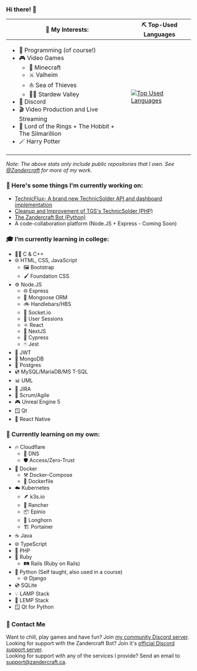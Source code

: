 ### Hi there! 👋

| 🤔 My Interests:                                    | ⛏️ Top-Used Languages |
| ---------------------------------------------------- | --------------------- |
| <ul><li>🔨 Programming (of course!)</li><li>🎮 Video Games<ul><li>🌳 Minecraft</li><li>⚔️ Valheim</li><li>⛵ Sea of Thieves</li><li>👨‍🌾 Stardew Valley</li></ul></li><li>💬 Discord</li><li>🎬 Video Production and Live Streaming</li><li>💍 Lord of the Rings + The Hobbit + The Silmarillion</li><li>🪄 Harry Potter</li></ul> | [![Top Used Languages](https://github-readme-stats.vercel.app/api/top-langs/?username=ZandercraftGames&theme=dark&hide_title=true&langs_count=6)]() |

*Note: The above stats only include public repositories that I own. See [@Zandercraft](https://github.com/Zandercraft) for more of my work.*


### 🔭 Here's some things I'm currently working on:  
- [TechnicFlux- A brand new TechnicSolder API and dashboard implementation](https://github.com/Zandercraft/TechnicFlux)
- [Cleanup and Improvement of TGS's TechnicSolder (PHP)](https://github.com/ZandercraftGames/TechnicSolder)  
- [The Zandercraft Bot (Python)](https://zandercraft.ca/en/docs/zandercraft-bot/)
- A code-collaboration platform (Node.JS + Express - Coming Soon)

### 🎓 I’m currently learning in college:  
- 👨‍💻 C & C++  
- 🌐 HTML, CSS, JavaScript  
  - 🖼️ Bootstrap  
  - 🖌️ Foundation CSS
- ⚙️ Node.JS  
  - 🌐 Express  
  - 📃 Mongoose ORM  
  - 🚲 Handlebars/HBS  
  - 🔌 Socket.io  
  - 📛 User Sessions  
  - ⚛️ React  
  - 🔼 NextJS  
  - 🌲 Cypress  
  - 🃏 Jest  
- 🔐 JWT  
- 📃 MongoDB  
- 💽 Postgres  
- 💿 MySQL/MariaDB/MS T-SQL  
- 📊 UML  
- 📃 JIRA  
- 💼 Scrum/Agile  
- 🎮 Unreal Engine 5  
- 🪟 Qt  
- 📱 React Native  

### 🌱 Currently learning on my own:  
- 🔥 Cloudflare  
  - 📃 DNS  
  - 🛡️ Access/Zero-Trust  
- 🐋 Docker  
  - ⚒️ Docker-Compose  
  - 📜 Dockerfile  
- ☁️ Kubernetes  
  - 🪶 k3s.io  
  - 🐄 Rancher  
  - 📦 Epinio  
  - 💽 Longhorn  
  - 🏗️ Portainer  
- ☕ Java  
- 🌐 TypeScript  
- 🐘 PHP  
- 💎 Ruby  
  - 🛤️ Rails (Ruby on Rails)  
- 🐍 Python (Self taught, also used in a course)  
  - 🌐 Django  
- 💿 SQLite  
- 💡 LAMP Stack  
- 🧩 LEMP Stack  
- 🪟 Qt for Python  

### 📨 Contact Me  
Want to chill, play games and have fun? Join [my community Discord server](https://zandercraft.ca/discord).  
Looking for support with the Zandercraft Bot? Join it's [official Discord support server](https://zandercraft.ca/bot-support).  
Looking for support with any of the services I provide? Send an email to [support@zandercraft.ca](mailto:support@zandercraft.ca).
